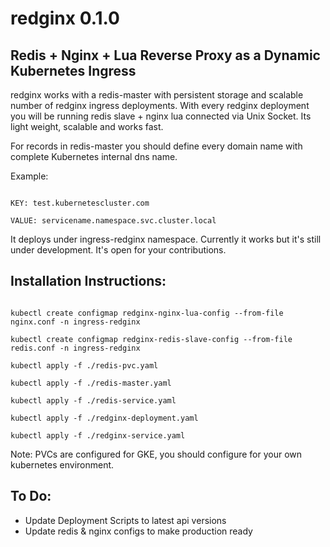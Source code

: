 # redginx 0.1.0

Redis + Nginx + Lua Reverse Proxy as a Dynamic Kubernetes Ingress
-------------------


redginx works with a redis-master with persistent storage and scalable number of redginx ingress deployments. With every redginx deployment you will be running redis slave + nginx lua connected via Unix Socket. Its light weight, scalable and works fast.

For records in redis-master you should define every domain name with complete Kubernetes internal dns name.

Example:
```

KEY: test.kubernetescluster.com

VALUE: servicename.namespace.svc.cluster.local

```
It deploys under ingress-redginx namespace.
Currently it works but it's still under development. It's open for your contributions.

Installation Instructions:
-------------------

```kubectl apply -f ./redginx-ns.yaml

kubectl create configmap redginx-nginx-lua-config --from-file nginx.conf -n ingress-redginx

kubectl create configmap redginx-redis-slave-config --from-file redis.conf -n ingress-redginx

kubectl apply -f ./redis-pvc.yaml

kubectl apply -f ./redis-master.yaml

kubectl apply -f ./redis-service.yaml

kubectl apply -f ./redginx-deployment.yaml

kubectl apply -f ./redginx-service.yaml

```

Note: PVCs are configured for GKE, you should configure for your own kubernetes environment.


To Do:
-------------------

- Update Deployment Scripts to latest api versions
- Update redis & nginx configs to make production ready
